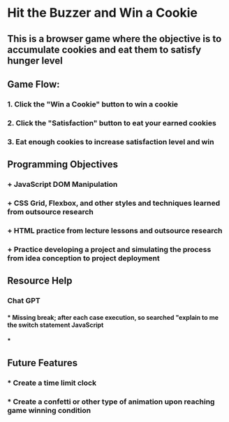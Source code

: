 # Hit the Buzzer and Win a Cookie
## This is a browser game where the objective is to accumulate cookies and eat them to satisfy hunger level
##   Game Flow: 
###    1. Click the "Win a Cookie" button to win a cookie
###    2. Click the "Satisfaction" button to eat your earned cookies
###    3. Eat enough cookies to increase satisfaction level and win
##   Programming Objectives
###   + JavaScript DOM Manipulation
###   + CSS Grid, Flexbox, and other styles and techniques learned from outsource research
###   + HTML practice from lecture lessons and outsource research
###   + Practice developing a project and simulating the process from idea conception to project deployment
## Resource Help
### Chat GPT
#### * Missing break; after each case execution, so searched "explain to me the switch statement JavaScript
#### * 
## Future Features
### * Create a time limit clock
### * Create a confetti or other type of animation upon reaching game winning condition 

